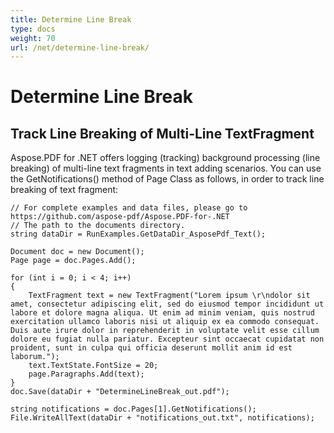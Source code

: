 ```yaml
---
title: Determine Line Break
type: docs
weight: 70
url: /net/determine-line-break/
---
```

# Determine Line Break

## Track Line Breaking of Multi-Line TextFragment
Aspose.PDF for .NET offers logging (tracking) background processing (line breaking) of multi-line text fragments in text adding scenarios. You can use the GetNotifications() method of Page Class as follows, in order to track line breaking of text fragment:
```
// For complete examples and data files, please go to https://github.com/aspose-pdf/Aspose.PDF-for-.NET
// The path to the documents directory.
string dataDir = RunExamples.GetDataDir_AsposePdf_Text();

Document doc = new Document();
Page page = doc.Pages.Add();

for (int i = 0; i < 4; i++)
{
    TextFragment text = new TextFragment("Lorem ipsum \r\ndolor sit amet, consectetur adipiscing elit, sed do eiusmod tempor incididunt ut labore et dolore magna aliqua. Ut enim ad minim veniam, quis nostrud exercitation ullamco laboris nisi ut aliquip ex ea commodo consequat. Duis aute irure dolor in reprehenderit in voluptate velit esse cillum dolore eu fugiat nulla pariatur. Excepteur sint occaecat cupidatat non proident, sunt in culpa qui officia deserunt mollit anim id est laborum.");
    text.TextState.FontSize = 20;
    page.Paragraphs.Add(text);
}
doc.Save(dataDir + "DetermineLineBreak_out.pdf");

string notifications = doc.Pages[1].GetNotifications();
File.WriteAllText(dataDir + "notifications_out.txt", notifications);
```